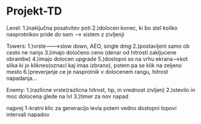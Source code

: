 # Projekt-TD


Level: 1.)naključna posatvitev poti
       2.)dolocen konec, ki bo stel koliko nasprotnikov pride do sem --> sistem z zivljenji

Towers: 1.)vrste--->slow down, AEO, single dmg 
        2.)postavljeni samo ob cesto ne nanjo
        3.)imajo določeno ceno (denar od hitrosti zakljucene obrambe)
        4.)imajo dolocen upgrade
        5.)dostopni so na vrhu ekrana-->kot slika ki jo kliknes(oznaci kaj imas izbrano), potem pa se klik na zeljeno mesto
        6.)preverjanje ce je nasprotnik v dolocenem rangu, hitrost napadanja...
              
Enemy: 1.)razlicne vrste(razlicna hitrost, hp, in vrednost zivljen)
       2.)stevilo in moc dolocena glede na lvl
       3.)timer za nov napad   
       
       
 najprej 1-kratni klic za generacijo levla
 potem vedno dostopni topovi
 intervali napadov
 
